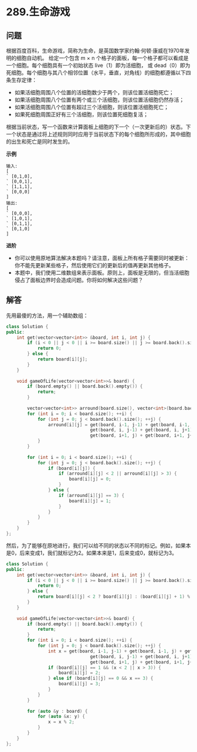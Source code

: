 # 289.生命游戏

## 问题
根据百度百科，生命游戏，简称为生命，是英国数学家约翰&middot;何顿&middot;康威在1970年发明的细胞自动机。
给定一个包含 m &times; n 个格子的面板，每一个格子都可以看成是一个细胞。每个细胞具有一个初始状态 live（1）即为活细胞， 或 dead（0）即为死细胞。每个细胞与其八个相邻位置（水平，垂直，对角线）的细胞都遵循以下四条生存定律：

- 如果活细胞周围八个位置的活细胞数少于两个，则该位置活细胞死亡；
- 如果活细胞周围八个位置有两个或三个活细胞，则该位置活细胞仍然存活；
- 如果活细胞周围八个位置有超过三个活细胞，则该位置活细胞死亡；
- 如果死细胞周围正好有三个活细胞，则该位置死细胞复活；

根据当前状态，写一个函数来计算面板上细胞的下一个（一次更新后的）状态。下一个状态是通过将上述规则同时应用于当前状态下的每个细胞所形成的，其中细胞的出生和死亡是同时发生的。

**示例**

```
输入: 
[
` [0,1,0],
` [0,0,1],
` [1,1,1],
` [0,0,0]
]
输出: 
[
` [0,0,0],
` [1,0,1],
` [0,1,1],
` [0,1,0]
]
```

**进阶**
- 你可以使用原地算法解决本题吗？请注意，面板上所有格子需要同时被更新：你不能先更新某些格子，然后使用它们的更新后的值再更新其他格子。
- 本题中，我们使用二维数组来表示面板。原则上，面板是无限的，但当活细胞侵占了面板边界时会造成问题。你将如何解决这些问题？

## 解答
先用最傻的方法，用一个辅助数组：
```C++
class Solution {
public:
    int get(vector<vector<int>> &board, int i, int j) {
        if (i < 0 || j < 0 || i >= board.size() || j >= board.back().size()) {
            return 0;
        } else {
            return board[i][j];
        }
    }
    
    void gameOfLife(vector<vector<int>>& board) {
        if (board.empty() || board.back().empty()) {
            return;
        }
        
        vector<vector<int>> arround(board.size(), vector<int>(board.back().size(), 0));
        for (int i = 0; i < board.size(); ++i) {
            for (int j = 0; j < board.back().size(); ++j) {
                arround[i][j] = get(board, i-1, j-1) + get(board, i-1, j) + get(board, i-1, j+1) + 
                                get(board, i, j-1) + get(board, i, j+1) + get(board, i+1, j-1) +
                                get(board, i+1, j) + get(board, i+1, j+1);
            }
        }
        
        for (int i = 0; i < board.size(); ++i) {
            for (int j = 0; j < board.back().size(); ++j) {
                if (board[i][j]) {
                    if (arround[i][j] < 2 || arround[i][j] > 3) {
                        board[i][j] = 0;
                    }
                } else {
                    if (arround[i][j] == 3) {
                        board[i][j] = 1;
                    }
                }
            }
        }
    }
};
```

然后，为了能够在原地进行，我们可以给不同的状态以不同的标记。例如，如果本是0，后来变成1，我们就标记为2。如果本来是1，后来变成0，就标记为3。

```C++
class Solution {
public:
    int get(vector<vector<int>> &board, int i, int j) {
        if (i < 0 || j < 0 || i >= board.size() || j >= board.back().size()) {
            return 0;
        } else {
            return board[i][j] < 2 ? board[i][j] : (board[i][j] + 1) % 2;
        }
    }
    
    void gameOfLife(vector<vector<int>>& board) {
        if (board.empty() || board.back().empty()) {
            return;
        }
        for (int i = 0; i < board.size(); ++i) {
            for (int j = 0; j < board.back().size(); ++j) {
                int x = get(board, i-1, j-1) + get(board, i-1, j) + get(board, i-1, j+1) + 
                                get(board, i, j-1) + get(board, i, j+1) + get(board, i+1, j-1) +
                                get(board, i+1, j) + get(board, i+1, j+1);
                if (board[i][j] == 1 && (x < 2 || x > 3)) {
                    board[i][j] = 2;
                } else if (board[i][j] == 0 && x == 3) {
                    board[i][j] = 3;
                }
            }            
        }
        
        for (auto &y : board) {
            for (auto &x: y) {
                x = x % 2;
            }
        }
    }
};
```